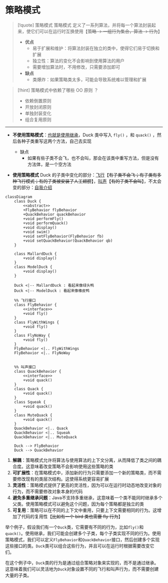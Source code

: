 # 策略模式
>[!quote] 策略模式
>策略模式 定义了一系列算法，并将每一个算法封装起来，使它们可以在运行时互换使用【~~策略 -> 一组行为集合，算法 -> 行为~~】
>
>- **优点**
>	- 易于扩展和维护：将算法封装在独立的类中，使得它们易于切换和扩展
>	- 独立性：算法的变化不会影响到使用算法的用户
>	- 需要增加算法时，不用修改，只需要添加即可
>- **缺点**
>	- 类爆炸：如果策略类太多，可能会导致系统难以管理和扩展

>[!hint] 策略模式中依赖了哪些 OO 原则 ？
> - 依赖倒置原则
> - 开放封闭原则
> - 单独封装变化
> - 组合复用原则

---

- **不使用策略模式**：<u>也就是使用继承</u>，Duck 类中写入 `fly()` ，和 `quack()` ，然后各种子类重写这两个方法，自己去实现
	- 缺点
		- 如果有些子类不会飞，也不会叫，那会在该类中重写方法，但是没有方法体，是一个空方法

- **使用策略模式**
Duck 的子类中变化的部分：<u>飞行</u>【~~有子类不会飞；有子类有多种飞行模式；有的子类被安装了人工翅膀~~】，<u>叫声</u>【~~有的子类不会叫~~】，不太会变的部分：<u>自我介绍</u>

```mermaid
classDiagram
    class Duck {
		<<abstract>>
		+FlyBehavior flyBehavior
		+QuackBehavior quackBehavior
		+void performFly()
		+void performQuack()
		+void display()
		+void swim()
		+void setFlyBehavior(FlyBehavior fb)
		+void setQuackBehavior(QuackBehavior qb)
    }
    
    class MallardDuck {
        +void display()
    }
    class ModelDuck {
        +void display()
    }
    
    Duck <|-- MallardDuck : 看起来像绿头鸭
    Duck <|-- ModelDuck : 看起来像橡皮鸭

	%% 飞行接口
	class FlyBehavior {
		<<interface>>
        +void fly()
    }
	class FlyWithWings {
		+void fly()
	}
	class FlyNoWay {
		+void fly()
	}
	FlyBehavior <|.. FlyWithWings
	FlyBehavior <|.. FlyNoWay


    %% 叫声接口
    class QuackBehavior {
	    <<interface>>
        +void quack()
    }
    class Quack {
	    +void quack()
    }
    class Squeak {
	    +void quack()
    }
    class MuteQuack {
	    +void quack()
    }
    QuackBehavior <|.. Quack
    QuackBehavior <|.. Squeak
    QuackBehavior <|.. MuteQuack

	Duck --> FlyBehavior
    Duck --> QuackBehavior
```


1. **解耦**：策略模式允许将算法与使用算法的上下文分离，从而降低了类之间的耦合度。这意味着改变策略不会影响使用这些策略的类
2. **可扩展性**：在策略模式中，添加新的行为只需要添加一个新的策略类，而不需要修改现有的类层次结构。这使得系统更容易扩展
3. **灵活性**：策略模式提供了更高的灵活性，因为可以在运行时动态地改变对象的行为，而不需要修改对象本身的代码
4. **避免多重继承问题**：Java不支持多重继承，这意味着一个类不能同时继承多个父类。使用策略模式可以避免这个问题，因为每个策略都是独立的类
8. **可复用**：策略可以在不同的上下文中重用，只要上下文需要相同的行为。这增加了代码的复用性【~~比如有一个 bird 类也需要 fly 行为~~】
    

举个例子，假设我们有一个`Duck`类，它需要有不同的行为，比如`fly()`和`quack()`。使用继承，我们可能会创建多个子类，每个子类实现不同的行为。使用策略模式，我们可以定义`FlyBehavior`和`QuackBehavior`接口，然后创建多个实现这些接口的类。`Duck`类可以组合这些行为，并且可以在运行时根据需要改变它们。

在这个例子中，`Duck`类的行为是通过组合策略对象来实现的，而不是通过继承。这意味着我们可以灵活地为`Duck`对象设置不同的飞行和叫声行为，而不需要创建大量的子类。



